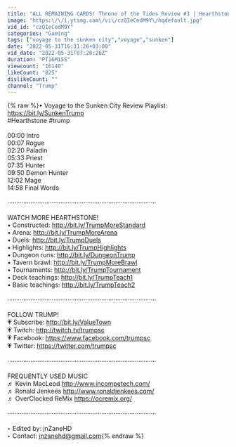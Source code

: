 ```yaml
---
title: "ALL REMAINING CARDS! Throne of the Tides Review #3 | Hearthstone"
image: "https:\/\/i.ytimg.com\/vi\/czQIeCedM9Y\/hqdefault.jpg"
vid_id: "czQIeCedM9Y"
categories: "Gaming"
tags: ["voyage to the sunken city","voyage","sunken"]
date: "2022-05-31T16:31:26+03:00"
vid_date: "2022-05-31T07:20:26Z"
duration: "PT16M15S"
viewcount: "16140"
likeCount: "825"
dislikeCount: ""
channel: "Trump"
---
```

{% raw %}• Voyage to the Sunken City Review Playlist: <a rel="nofollow" target="blank" href="https://bit.ly/SunkenTrump">https://bit.ly/SunkenTrump</a><br />#Hearthstone #trump <br /><br />00:00 Intro<br />00:07 Rogue<br />02:20 Paladin<br />05:33 Priest<br />07:35 Hunter<br />09:50 Demon Hunter<br />12:02 Mage<br />14:58 Final Words<br /><br />········································­········································­····<br /><br />WATCH MORE HEARTHSTONE!<br />• Constructed: <a rel="nofollow" target="blank" href="http://bit.ly/TrumpMoreStandard">http://bit.ly/TrumpMoreStandard</a><br />• Arena: <a rel="nofollow" target="blank" href="http://bit.ly/TrumpMoreArena">http://bit.ly/TrumpMoreArena</a><br />• Duels: <a rel="nofollow" target="blank" href="http://bit.ly/TrumpDuels">http://bit.ly/TrumpDuels</a><br />• Highlights: <a rel="nofollow" target="blank" href="http://bit.ly/TrumpHighlights">http://bit.ly/TrumpHighlights</a><br />• Dungeon runs: <a rel="nofollow" target="blank" href="http://bit.ly/DungeonTrump">http://bit.ly/DungeonTrump</a><br />• Tavern brawl: <a rel="nofollow" target="blank" href="http://bit.ly/TrumpMoreBrawl">http://bit.ly/TrumpMoreBrawl</a><br />• Tournaments: <a rel="nofollow" target="blank" href="http://bit.ly/TrumpTournament">http://bit.ly/TrumpTournament</a><br />• Deck teachings: <a rel="nofollow" target="blank" href="http://bit.ly/TrumpTeach1">http://bit.ly/TrumpTeach1</a><br />• Basic teachings: <a rel="nofollow" target="blank" href="http://bit.ly/TrumpTeach2">http://bit.ly/TrumpTeach2</a><br /><br />········································­········································­····<br /><br />FOLLOW TRUMP!<br />💗 Subscribe: <a rel="nofollow" target="blank" href="http://bit.ly/ValueTown">http://bit.ly/ValueTown</a><br />💗 Twitch: <a rel="nofollow" target="blank" href="http://twitch.tv/trumpsc">http://twitch.tv/trumpsc</a><br />💗 Facebook: <a rel="nofollow" target="blank" href="https://www.facebook.com/trumpsc">https://www.facebook.com/trumpsc</a><br />💗 Twitter: <a rel="nofollow" target="blank" href="https://twitter.com/trumpsc">https://twitter.com/trumpsc</a><br /><br />········································­········································­····<br /><br />FREQUENTLY USED MUSIC<br />♬ Kevin MacLeod <a rel="nofollow" target="blank" href="http://www.incompetech.com/">http://www.incompetech.com/</a><br />♬ Ronald Jenkees <a rel="nofollow" target="blank" href="http://www.ronaldjenkees.com/">http://www.ronaldjenkees.com/</a><br />♬ OverClocked ReMix <a rel="nofollow" target="blank" href="https://ocremix.org/">https://ocremix.org/</a><br /><br />········································­········································­····<br /><br />‣ Edited by: jnZaneHD<br />‣ Contact: jnzanehd@gmail.com{% endraw %}
